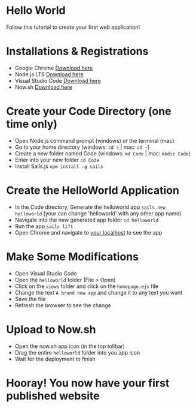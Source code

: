 # Hello World
Follow this tutorial to create your first web application!

# Installations & Registrations
- Google Chrome [Download here](https://www.google.com/chrome/browser/desktop/)
- Node.js LTS [Download here](https://nodejs.org/en/)
- Visual Studio Code [Download here](https://code.visualstudio.com/Download)
- Now.sh [Download here](https://zeit.co/download)
 
# Create your Code Directory (one time only)
- Open Node.js command prompt (windows) or the terminal (mac)
- Go to your home directory (windows: `cd \` | mac: `cd ~`) 
- Create a new folder named Code (windows: `md Code` | mac: `mkdir Code`) 
- Enter into your new folder `cd Code`
- Install Sails.js `npm install -g sails`

# Create the HelloWorld Application
- In the Code directory, Generate the helloworld app `sails new helloworld` (your can change 'helloworld' with any other app name)
- Navigate into the new generated app folder `cd helloworld`
- Run the app `sails lift`
- Open Chrome and navigate to [your localhost](http://localhost:1337) to see the app
 
# Make Some Modifications 
- Open Visual Studio Code
- Open the `helloworld` folder (File > Open)
- Click on the `views` folder and click on the `homepage.ejs` file
- Change the text `A brand new app` and change it to any text you want
- Save the file
- Refresh the browser to see the change


# Upload to Now.sh
- Open the now.sh app icon (in the top tollbar)
- Drag the entire `helloworld` folder into you app icon
- Wait for the deployment to finish

# Hooray! You now have your first published website
